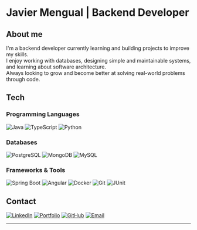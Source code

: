 # Javier Mengual | Backend Developer

## About me
I'm a backend developer currently learning and building projects to improve my skills.  
I enjoy working with databases, designing simple and maintainable systems, and learning about software architecture.  
Always looking to grow and become better at solving real-world problems through code.

## Tech

### Programming Languages
![Java](https://img.shields.io/badge/Java-%23ED8B00.svg?style=for-the-badge&logo=openjdk&logoColor=white)
![TypeScript](https://img.shields.io/badge/TypeScript-%23007ACC.svg?style=for-the-badge&logo=typescript&logoColor=white)
![Python](https://img.shields.io/badge/Python-%2314354C.svg?style=for-the-badge&logo=python&logoColor=white)


### Databases
![PostgreSQL](https://img.shields.io/badge/PostgreSQL-%23316192.svg?style=for-the-badge&logo=postgresql&logoColor=white)
![MongoDB](https://img.shields.io/badge/MongoDB-%234ea94b.svg?style=for-the-badge&logo=mongodb&logoColor=white)
![MySQL](https://img.shields.io/badge/MySQL-%234479A1.svg?style=for-the-badge&logo=mysql&logoColor=white)

### Frameworks & Tools
![Spring Boot](https://img.shields.io/badge/Spring_Boot-%236DB33F.svg?style=for-the-badge&logo=spring-boot&logoColor=white)
![Angular](https://img.shields.io/badge/Angular-%23DD0031.svg?style=for-the-badge&logo=angular&logoColor=white)
![Docker](https://img.shields.io/badge/Docker-%232496ED.svg?style=for-the-badge&logo=docker&logoColor=white)
![Git](https://img.shields.io/badge/Git-%23F05032.svg?style=for-the-badge&logo=git&logoColor=white)
![JUnit](https://img.shields.io/badge/JUnit5-%2325A162.svg?style=for-the-badge&logo=junit5&logoColor=white)




## Contact
[![LinkedIn](https://img.shields.io/badge/LinkedIn-%230077B5.svg?style=for-the-badge&logo=linkedin&logoColor=white)](https://www.linkedin.com/in/javier-mengual-betancourt-326870273/)
[![Portfolio](https://img.shields.io/badge/Portfolio-%2312100E.svg?style=for-the-badge&logo=firefox&logoColor=white)](http://javiemengual.me/)
[![GitHub](https://img.shields.io/badge/GitHub-%23181717.svg?style=for-the-badge&logo=github&logoColor=white)](https://github.com/JavMB)
[![Email](https://img.shields.io/badge/Email-%23D14836.svg?style=for-the-badge&logo=gmail&logoColor=white)](mailto:javiermengual@live.com)

---


